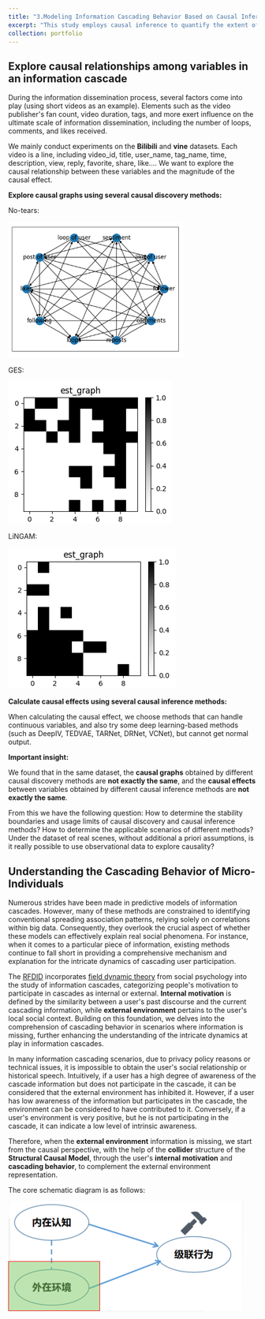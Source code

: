 ```yaml
---
title: "3.Modeling Information Cascading Behavior Based on Causal Inference (2022.09--2023.02)"
excerpt: "This study employs causal inference to quantify the extent of influence that internal motivation and external environment have on individual decision-making. By delving into the reasons behind individual behavior, it aims to furnish a solid foundation for the formulation of effective policies.<br/><img src='/images/Re_IC_6.png'>"
collection: portfolio
---
```


Explore causal relationships among variables in an information cascade
---

During the information dissemination process, several factors come into play (using short videos as an example). Elements such as the video publisher's fan count, video duration, tags, and more exert influence on the ultimate scale of information dissemination, including the number of loops, comments, and likes received.

We mainly conduct experiments on the **Bilibili** and **vine** datasets. Each video is a line, including video_id, title, user_name, tag_name, time, description, view, reply, favorite, share, like.... We want to explore the causal relationship between these variables and the magnitude of the causal effect.

**Explore causal graphs using several causal discovery methods:**

No-tears:

<img src='/images/Re_IC_2.png'>

GES: 

<img src='/images/Re_IC_3.png'>

LiNGAM:

<img src='/images/Re_IC_4.png'>


**Calculate causal effects using several causal inference methods:**

When calculating the causal effect, we choose methods that can handle continuous variables, and also try some deep learning-based methods (such as DeepIV, TEDVAE, TARNet, DRNet, VCNet), but cannot get normal output.

**Important insight:**

We found that in the same dataset, the **causal graphs** obtained by different causal discovery methods are **not exactly the same**, and the **causal effects** between variables obtained by different causal inference methods are **not exactly the same**.

From this we have the following question: How to determine the stability boundaries and usage limits of causal discovery and causal inference methods? How to determine the applicable scenarios of different methods? Under the dataset of real scenes, without additional a priori assumptions, is it really possible to use observational data to explore causality?


Understanding the Cascading Behavior of Micro-Individuals
---

Numerous strides have been made in predictive models of information cascades. However, many of these methods are constrained to identifying conventional spreading association patterns, relying solely on correlations within big data. Consequently, they overlook the crucial aspect of whether these models can effectively explain real social phenomena. For instance, when it comes to a particular piece of information, existing methods continue to fall short in providing a comprehensive mechanism and explanation for the intricate dynamics of cascading user participation.

The [RFDID](https://www.sciencedirect.com/science/article/abs/pii/S0306457322000760) incorporates [field dynamic theory](https://psycnet.apa.org/record/2018-46072-001) from social psychology into the study of information cascades, categorizing people's motivation to participate in cascades as internal or external. **Internal motivation** is defined by the similarity between a user's past discourse and the current cascading information, while **external environment** pertains to the user's local social context. Building on this foundation, we delves into the comprehension of cascading behavior in scenarios where information is missing, further enhancing the understanding of the intricate dynamics at play in information cascades.

In many information cascading scenarios, due to privacy policy reasons or technical issues, it is impossible to obtain the user's social relationship or historical speech. Intuitively, if a user has a high degree of awareness of the cascade information but does not participate in the cascade, it can be considered that the external environment has inhibited it. However, if a user has low awareness of the information but participates in the cascade, the environment can be considered to have contributed to it. Conversely, if a user's environment is very positive, but he is not participating in the cascade, it can indicate a low level of intrinsic awareness.

Therefore, when the **external environment** information is missing, we start from the causal perspective, with the help of the **collider** structure of the **Structural Causal Model**, through the user's **internal motivation** and **cascading behavior**, to complement the external environment representation. 

The core schematic diagram is as follows:

<img src='/images/Re_IC_6.png'>

